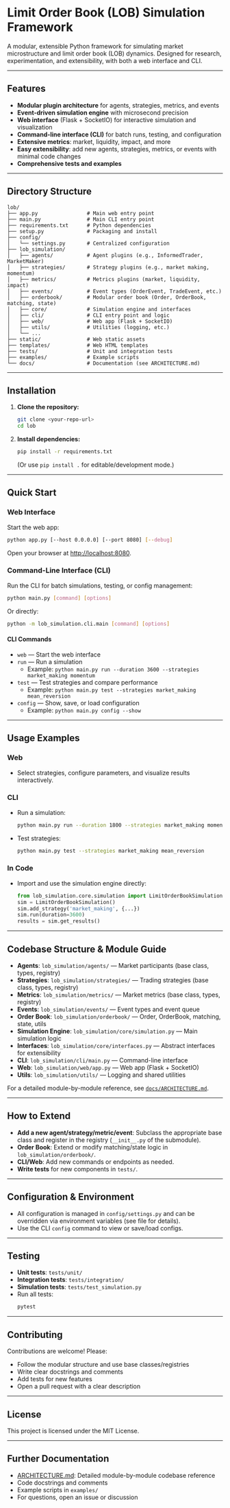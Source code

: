 # Limit Order Book (LOB) Simulation Framework

A modular, extensible Python framework for simulating market microstructure and limit order book (LOB) dynamics. Designed for research, experimentation, and extensibility, with both a web interface and CLI.

---

## Features

- **Modular plugin architecture** for agents, strategies, metrics, and events
- **Event-driven simulation engine** with microsecond precision
- **Web interface** (Flask + SocketIO) for interactive simulation and visualization
- **Command-line interface (CLI)** for batch runs, testing, and configuration
- **Extensive metrics**: market, liquidity, impact, and more
- **Easy extensibility**: add new agents, strategies, metrics, or events with minimal code changes
- **Comprehensive tests and examples**

---

## Directory Structure

```
lob/
├── app.py                # Main web entry point
├── main.py               # Main CLI entry point
├── requirements.txt      # Python dependencies
├── setup.py              # Packaging and install
├── config/
│   └── settings.py       # Centralized configuration
├── lob_simulation/
│   ├── agents/           # Agent plugins (e.g., InformedTrader, MarketMaker)
│   ├── strategies/       # Strategy plugins (e.g., market making, momentum)
│   ├── metrics/          # Metrics plugins (market, liquidity, impact)
│   ├── events/           # Event types (OrderEvent, TradeEvent, etc.)
│   ├── orderbook/        # Modular order book (Order, OrderBook, matching, state)
│   ├── core/             # Simulation engine and interfaces
│   ├── cli/              # CLI entry point and logic
│   ├── web/              # Web app (Flask + SocketIO)
│   ├── utils/            # Utilities (logging, etc.)
│   └── ...
├── static/               # Web static assets
├── templates/            # Web HTML templates
├── tests/                # Unit and integration tests
├── examples/             # Example scripts
└── docs/                 # Documentation (see ARCHITECTURE.md)
```

---

## Installation

1. **Clone the repository:**
   ```bash
   git clone <your-repo-url>
   cd lob
   ```
2. **Install dependencies:**
   ```bash
   pip install -r requirements.txt
   ```
   (Or use `pip install .` for editable/development mode.)

---

## Quick Start

### Web Interface
Start the web app:
```bash
python app.py [--host 0.0.0.0] [--port 8080] [--debug]
```
Open your browser at [http://localhost:8080](http://localhost:8080).

### Command-Line Interface (CLI)
Run the CLI for batch simulations, testing, or config management:
```bash
python main.py [command] [options]
```
Or directly:
```bash
python -m lob_simulation.cli.main [command] [options]
```

#### CLI Commands
- `web` — Start the web interface
- `run` — Run a simulation
    - Example: `python main.py run --duration 3600 --strategies market_making momentum`
- `test` — Test strategies and compare performance
    - Example: `python main.py test --strategies market_making mean_reversion`
- `config` — Show, save, or load configuration
    - Example: `python main.py config --show`

---

## Usage Examples

### Web
- Select strategies, configure parameters, and visualize results interactively.

### CLI
- Run a simulation:
  ```bash
  python main.py run --duration 1800 --strategies market_making momentum
  ```
- Test strategies:
  ```bash
  python main.py test --strategies market_making mean_reversion
  ```

### In Code
- Import and use the simulation engine directly:
  ```python
  from lob_simulation.core.simulation import LimitOrderBookSimulation
  sim = LimitOrderBookSimulation()
  sim.add_strategy('market_making', {...})
  sim.run(duration=3600)
  results = sim.get_results()
  ```

---

## Codebase Structure & Module Guide

- **Agents**: `lob_simulation/agents/` — Market participants (base class, types, registry)
- **Strategies**: `lob_simulation/strategies/` — Trading strategies (base class, types, registry)
- **Metrics**: `lob_simulation/metrics/` — Market metrics (base class, types, registry)
- **Events**: `lob_simulation/events/` — Event types and event queue
- **Order Book**: `lob_simulation/orderbook/` — Order, OrderBook, matching, state, utils
- **Simulation Engine**: `lob_simulation/core/simulation.py` — Main simulation logic
- **Interfaces**: `lob_simulation/core/interfaces.py` — Abstract interfaces for extensibility
- **CLI**: `lob_simulation/cli/main.py` — Command-line interface
- **Web**: `lob_simulation/web/app.py` — Web app (Flask + SocketIO)
- **Utils**: `lob_simulation/utils/` — Logging and shared utilities

For a detailed module-by-module reference, see [`docs/ARCHITECTURE.md`](ARCHITECTURE.md).

---

## How to Extend

- **Add a new agent/strategy/metric/event**: Subclass the appropriate base class and register in the registry (`__init__.py` of the submodule).
- **Order Book**: Extend or modify matching/state logic in `lob_simulation/orderbook/`.
- **CLI/Web**: Add new commands or endpoints as needed.
- **Write tests** for new components in `tests/`.

---

## Configuration & Environment

- All configuration is managed in `config/settings.py` and can be overridden via environment variables (see file for details).
- Use the CLI `config` command to view or save/load configs.

---

## Testing

- **Unit tests**: `tests/unit/`
- **Integration tests**: `tests/integration/`
- **Simulation tests**: `tests/test_simulation.py`
- Run all tests:
  ```bash
  pytest
  ```

---

## Contributing

Contributions are welcome! Please:
- Follow the modular structure and use base classes/registries
- Write clear docstrings and comments
- Add tests for new features
- Open a pull request with a clear description

---

## License

This project is licensed under the MIT License.

---

## Further Documentation

- [ARCHITECTURE.md](ARCHITECTURE.md): Detailed module-by-module codebase reference
- Code docstrings and comments
- Example scripts in `examples/`
- For questions, open an issue or discussion 